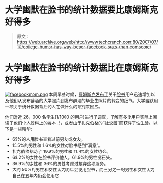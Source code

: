 # 大学幽默在脸书的统计数据要比康姆斯克好得多

> 原文：<https://web.archive.org/web/http://www.techcrunch.com:80/2007/07/10/college-humor-has-way-better-facebook-stats-than-comscore/>

# 大学幽默在脸书的统计数据比在康姆斯克好得多

[![facebookmom.png](img/597d18060407094237ecccca158e03e2.png)](https://web.archive.org/web/20210302040239/http://www.collegehumor.com/facebook-survey) 本周早些时候，[康姆斯克发布了](https://web.archive.org/web/20210302040239/http://www.beta.techcrunch.com/2007/07/06/facebook-users-up-89-over-last-year-demographic-shift/)关于[脸书](https://web.archive.org/web/20210302040239/http://www.crunchbase.com/company/facebook)用户迅速增加以及他们从发布醉酒的大学照片到发布醉酒的毕业生照片的转变的细节。大学幽默用一项关于统计数据背后的人在做什么的研究来回应。

他们对近 26，000 名学生(1/1000 的用户)进行了调查，了解有多少用户实际上阅读了他们个人资料上的每本书，或者由于扎克伯格的“社交图”而获得了性生活。以下是一些精华:

*   65%的人用脸书查看过前男友或女友。
*   15.5%的男性和 1.6%的女性对脸书感到“满意”。
*   扎克伯格帮助了 19.9%的男性和 11.4%的女性约会。
*   68.2%的女性在脸书评价他人。61.9%的男性投石头。
*   36.9%的女性和 36%的男性考虑过放弃这项服务。
*   大约 90%的男性和女性认为明年会使用脸书，而三分之一的男性和女性认为自己在五年内仍会使用它